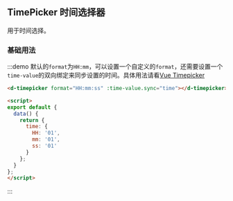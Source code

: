 <script>
export default {
  data() {
    return {
      time: {
        HH: '01',
        mm: '01',
        ss: '01'
      }
    };
  }
};
</script>

## TimePicker 时间选择器

用于时间选择。

### 基础用法

:::demo 默认的`format`为`HH:mm`，可以设置一个自定义的`format`，还需要设置一个`time-value`的双向绑定来同步设置的时间。具体用法请看[Vue Timepicker](https://phoenixwong.github.io/vue-timepicker/)
```html
<d-timepicker format="HH:mm:ss" :time-value.sync="time"></d-timepicker>

<script>
export default {
  data() {
    return {
      time: {
        HH: '01',
        mm: '01',
        ss: '01'
      }
    };
  }
};
</script>
```
:::
